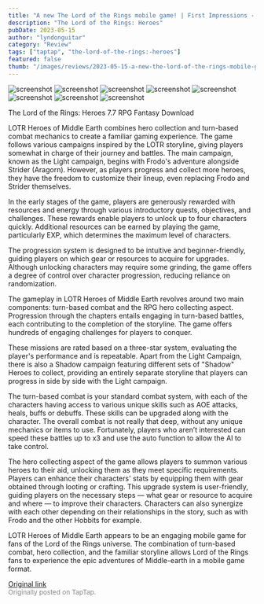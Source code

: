 ```yaml
---
title: "A new The Lord of the Rings mobile game! | First Impressions - LOTR Heroes of Middle Earth"
description: "The Lord of the Rings: Heroes"
pubDate: 2023-05-15
author: "lyndonguitar"
category: "Review"
tags: ["taptap", "the-lord-of-the-rings:-heroes"]
featured: false
thumb: "/images/reviews/2023-05-15-a-new-the-lord-of-the-rings-mobile-game--first-impressions---lotr-heroes-of-middle-earth-0.avif"
---
```


<div class="gallery">
  <img src="/images/reviews/2023-05-15-a-new-the-lord-of-the-rings-mobile-game--first-impressions---lotr-heroes-of-middle-earth-0.avif" alt="screenshot" />
  <img src="/images/reviews/2023-05-15-a-new-the-lord-of-the-rings-mobile-game--first-impressions---lotr-heroes-of-middle-earth-1.avif" alt="screenshot" />
  <img src="/images/reviews/2023-05-15-a-new-the-lord-of-the-rings-mobile-game--first-impressions---lotr-heroes-of-middle-earth-2.avif" alt="screenshot" />
  <img src="/images/reviews/2023-05-15-a-new-the-lord-of-the-rings-mobile-game--first-impressions---lotr-heroes-of-middle-earth-3.avif" alt="screenshot" />
  <img src="/images/reviews/2023-05-15-a-new-the-lord-of-the-rings-mobile-game--first-impressions---lotr-heroes-of-middle-earth-4.avif" alt="screenshot" />
  <img src="/images/reviews/2023-05-15-a-new-the-lord-of-the-rings-mobile-game--first-impressions---lotr-heroes-of-middle-earth-5.avif" alt="screenshot" />
  <img src="/images/reviews/2023-05-15-a-new-the-lord-of-the-rings-mobile-game--first-impressions---lotr-heroes-of-middle-earth-6.avif" alt="screenshot" />
  <img src="/images/reviews/2023-05-15-a-new-the-lord-of-the-rings-mobile-game--first-impressions---lotr-heroes-of-middle-earth-7.avif" alt="screenshot" />
</div>

The Lord of the Rings: Heroes
7.7
RPG
Fantasy
Download

LOTR Heroes of Middle Earth combines hero collection and turn-based combat mechanics to create a familiar gaming experience. The game follows various campaigns inspired by the LOTR storyline, giving players somewhat in charge of their journey and battles. The main campaign, known as the Light campaign, begins with Frodo's adventure alongside Strider (Aragorn). However, as players progress and collect more heroes, they have the freedom to customize their lineup, even replacing Frodo and Strider themselves.

In the early stages of the game, players are generously rewarded with resources and energy through various introductory quests, objectives, and challenges. These rewards enable players to unlock up to four characters quickly. Additional resources can be earned by playing the game, particularly EXP, which determines the maximum level of characters.

The progression system is designed to be intuitive and beginner-friendly, guiding players on which gear or resources to acquire for upgrades. Although unlocking characters may require some grinding, the game offers a degree of control over character progression, reducing reliance on randomization.

The gameplay in LOTR Heroes of Middle Earth revolves around two main components: turn-based combat and the RPG hero collecting aspect. Progression through the chapters entails engaging in turn-based battles, each contributing to the completion of the storyline. The game offers hundreds of engaging challenges for players to conquer.

These missions are rated based on a three-star system, evaluating the player's performance and is repeatable. Apart from the Light Campaign, there is also a Shadow campaign featuring different sets of "Shadow" Heroes to collect, providing an entirely separate storyline that players can progress in side by side with the Light campaign.

The turn-based combat is your standard combat system, with each of the characters having access to various unique skills such as AOE attacks, heals, buffs or debuffs. These skills can be upgraded along with the character. The overall combat is not really that deep, without any unique mechanics or items to use. Fortunately, players who aren’t interested can speed these battles up to x3 and use the auto function to allow the AI to take control.

The hero collecting aspect of the game allows players to summon various heroes to their aid, unlocking them as they meet specific requirements. Players can enhance their characters' stats by equipping them with gear obtained through looting or crafting. This upgrade system is user-friendly, guiding players on the necessary steps — what gear or resource to acquire and where — to improve their characters. Characters can also synergize with each other depending on their relationships in the story, such as with Frodo and the other Hobbits for example.

LOTR Heroes of Middle Earth appears to be an engaging mobile game for fans of the Lord of the Rings universe. The combination of turn-based combat, hero collection, and the familiar storyline allows Lord of the Rings fans to experience the epic adventures of Middle-earth in a mobile game format.

[Original link](https://www.taptap.io/post/5445125)<br><span style="font-size: 0.95em; color: #888;">Originally posted on TapTap.</span>
